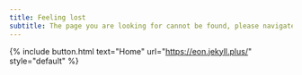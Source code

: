 ```yaml
---
title: Feeling lost
subtitle: The page you are looking for cannot be found, please navigate to homepage.
---
```


{% include button.html text="Home" url="https://eon.jekyll.plus/" style="default" %}